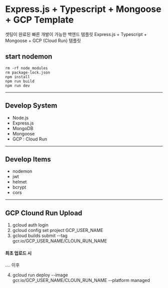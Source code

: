 # Express.js + Typescript + Mongoose + GCP Template

셋팅이 완료된 빠른 개발이 가능한 백엔드 템플릿
Express.js + Typescript + Mongoose + GCP (Cloud Run) 템플릿

## start nodemon

    rm -rf node_modules
    rm package-lock.json
    npm install
    npm run build
    npm run dev

---

## Develop System

- Node.js
- Express.js
- MongoDB
- Mongoose
- GCP : Cloud Run

---

## Develop Items

- nodemon
- jwt
- helmet
- bcrypt
- cors

---

## GCP Clound Run Upload

1. gcloud auth login
2. gcloud config set project GCP_USER_NAME
3. gcloud builds submit --tag gcr.io/GCP_USER_NAME/CLOUN_RUN_NAME

#### 최초 업로드 시

.... 이후

4.  gcloud run deploy --image gcr.io/GCP_USER_NAME/CLOUN_RUN_NAME --platform managed
